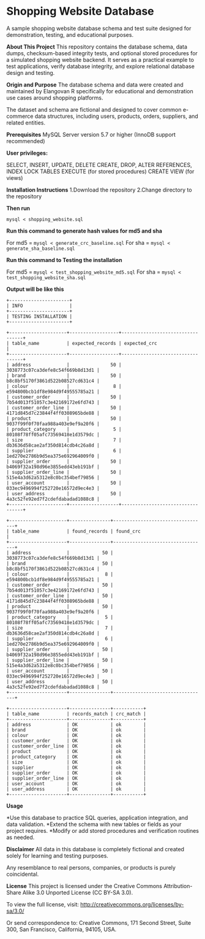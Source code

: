 # **Shopping Website Database**
A sample shopping website database schema and test suite designed for demonstration, testing, and educational purposes.

**About This Project**
This repository contains the database schema, data dumps, checksum-based integrity tests, and optional stored procedures for a simulated shopping website backend. It serves as a practical example to test applications, verify database integrity, and explore relational database design and testing.

**Origin and Purpose**
The database schema and data were created and maintained by Elangovan R specifically for educational and demonstration use cases around shopping platforms.

The dataset and schema are fictional and designed to cover common e-commerce data structures, including users, products, orders, suppliers, and related entities.

**Prerequisites**
MySQL Server version 5.7 or higher (InnoDB support recommended)

**User privileges:**

SELECT, INSERT, UPDATE, DELETE
CREATE, DROP, ALTER
REFERENCES, INDEX
LOCK TABLES
EXECUTE (for stored procedures)
CREATE VIEW (for views)

**Installation Instructions**
1.Download the repository
2.Change directory to the repository

**Then run**

`mysql < shopping_website.sql`

**Run this command to generate hash values for md5 and sha**

For md5 = `mysql < generate_crc_baseline.sql`
For sha = `mysql < generate_sha_baseline.sql`

**Run this command to Testing the installation**

For md5 = `mysql < test_shopping_website_md5.sql`
For sha = `mysql < test_shopping_website_sha.sql`


**Output will be like this**


```text
+----------------------+
| INFO                 |
+----------------------+
| TESTING INSTALLATION |
+----------------------+

+---------------------+------------------+----------------------------------+
| table_name          | expected_records | expected_crc                     |
+---------------------+------------------+----------------------------------+
| address             |               50 | 3038773c07ca3defe8c54f669b8d13d1 |
| brand               |               50 | b8c8bf5170f3861d522b08527cd631c4 |
| colour              |                8 | e594800bcb1df8e984d9f49555785a21 |
| customer_order      |               50 | 7b54d013f51057c3e42169172e6fd743 |
| customer_order_line |               50 | 4171d845d7c23844f4ff0308965bde88 |
| product             |               50 | 9037f99f0f70faa988a403e9ef9a20f6 |
| product_category    |                5 | 80108f78ff05afc73569418e1d3579dc |
| size                |                7 | db3636d58cae2af350d814cdb4c26a8d |
| supplier            |                6 | 1ed270e2786b9d5ea375e692964009f0 |
| supplier_order      |               50 | b4069f32a198d96e3855edd43eb191bf |
| supplier_order_line |               50 | 515e4a3d62a5312e8c0bc354bef79856 |
| user_account        |               50 | 033ec9496994f252720e16572d9ec4e3 |
| user_address        |               50 | 4a3c52fe92ed7f2cdefdabadad1088c8 |
+---------------------+------------------+----------------------------------+

+---------------------+---------------+----------------------------------+
| table_name          | found_records | found_crc                        |
+---------------------+---------------+----------------------------------+
| address             |            50 | 3038773c07ca3defe8c54f669b8d13d1 |
| brand               |            50 | b8c8bf5170f3861d522b08527cd631c4 |
| colour              |             8 | e594800bcb1df8e984d9f49555785a21 |
| customer_order      |            50 | 7b54d013f51057c3e42169172e6fd743 |
| customer_order_line |            50 | 4171d845d7c23844f4ff0308965bde88 |
| product             |            50 | 9037f99f0f70faa988a403e9ef9a20f6 |
| product_category    |             5 | 80108f78ff05afc73569418e1d3579dc |
| size                |             7 | db3636d58cae2af350d814cdb4c26a8d |
| supplier            |             6 | 1ed270e2786b9d5ea375e692964009f0 |
| supplier_order      |            50 | b4069f32a198d96e3855edd43eb191bf |
| supplier_order_line |            50 | 515e4a3d62a5312e8c0bc354bef79856 |
| user_account        |            50 | 033ec9496994f252720e16572d9ec4e3 |
| user_address        |            50 | 4a3c52fe92ed7f2cdefdabadad1088c8 |
+---------------------+---------------+----------------------------------+

+---------------------+---------------+-----------+
| table_name          | records_match | crc_match |
+---------------------+---------------+-----------+
| address             | OK            | ok        |
| brand               | OK            | ok        |
| colour              | OK            | ok        |
| customer_order      | OK            | ok        |
| customer_order_line | OK            | ok        |
| product             | OK            | ok        |
| product_category    | OK            | ok        |
| size                | OK            | ok        |
| supplier            | OK            | ok        |
| supplier_order      | OK            | ok        |
| supplier_order_line | OK            | ok        |
| user_account        | OK            | ok        |
| user_address        | OK            | ok        |
+---------------------+---------------+-----------+
```

**Usage**

*Use this database to practice SQL queries, application integration, and data validation.
*Extend the schema with new tables or fields as your project requires.
*Modify or add stored procedures and verification routines as needed.

**Disclaimer**
All data in this database is completely fictional and created solely for learning and testing purposes.

Any resemblance to real persons, companies, or products is purely coincidental.

**License**
This project is licensed under the
Creative Commons Attribution-Share Alike 3.0 Unported License (CC BY-SA 3.0).

To view the full license, visit:
http://creativecommons.org/licenses/by-sa/3.0/

Or send correspondence to:
Creative Commons, 171 Second Street, Suite 300, San Francisco, California, 94105, USA.



